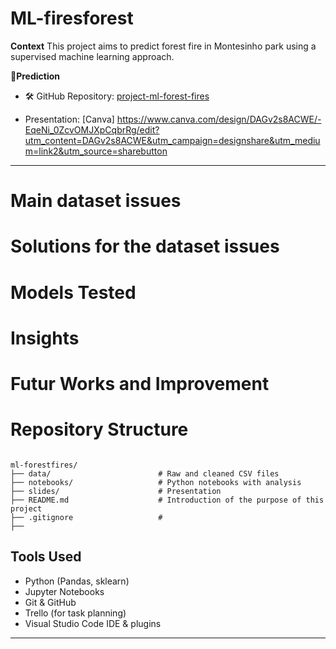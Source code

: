 # ML-firesforest

**Context**
This project aims to predict forest fire in Montesinho park using a supervised machine learning approach.





**🎯Prediction**




- 🛠 GitHub Repository: [project-ml-forest-fires](https://github.com/JujuGnirt/ML-firesforest/tree/main)

- Presentation: [Canva] https://www.canva.com/design/DAGv2s8ACWE/-EqeNi_0ZcvOMJXpCqbrRg/edit?utm_content=DAGv2s8ACWE&utm_campaign=designshare&utm_medium=link2&utm_source=sharebutton 

---

# Main dataset issues



# Solutions for the dataset issues



# Models Tested



# Insights 


# Futur Works and Improvement



# Repository Structure

```

ml-forestfires/
├── data/                        # Raw and cleaned CSV files
├── notebooks/                   # Python notebooks with analysis
├── slides/                      # Presentation
├── README.md                    # Introduction of the purpose of this project
├── .gitignore                   # 
├── 

```


##  Tools Used
 
- Python (Pandas, sklearn)  
- Jupyter Notebooks  
- Git & GitHub  
- Trello (for task planning)  
- Visual Studio Code IDE & plugins
  
---